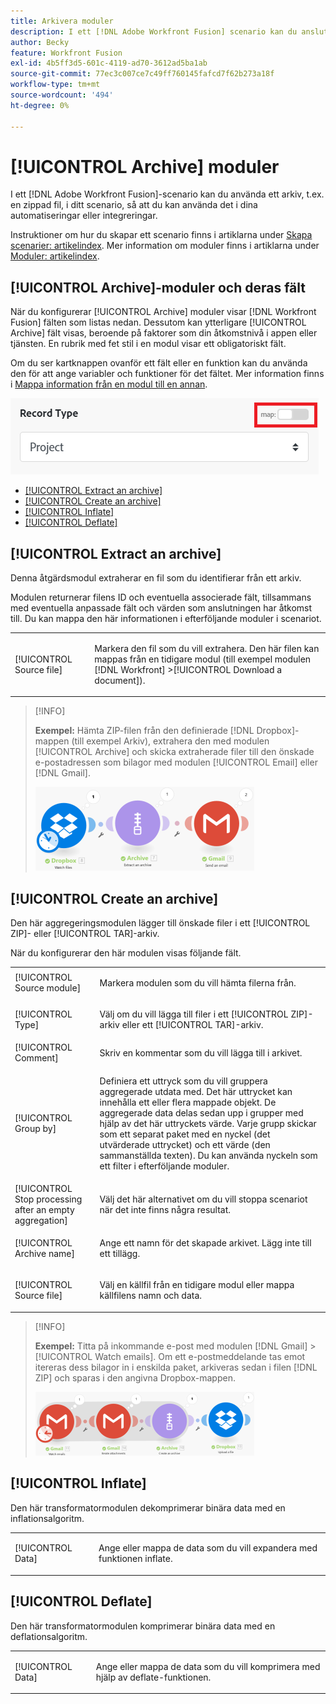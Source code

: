 ```yaml
---
title: Arkivera moduler
description: I ett [!DNL Adobe Workfront Fusion] scenario kan du ansluta ett arkiv, till exempel en zippad fil, till flera tredjepartsprogram och -tjänster. Du kan till exempel konfigurera ett scenario som
author: Becky
feature: Workfront Fusion
exl-id: 4b5ff3d5-601c-4119-ad70-3612ad5ba1ab
source-git-commit: 77ec3c007ce7c49ff760145fafcd7f62b273a18f
workflow-type: tm+mt
source-wordcount: '494'
ht-degree: 0%

---
```


# [!UICONTROL Archive] moduler

I ett [!DNL Adobe Workfront Fusion]-scenario kan du använda ett arkiv, t.ex. en zippad fil, i ditt scenario, så att du kan använda det i dina automatiseringar eller integreringar.

Instruktioner om hur du skapar ett scenario finns i artiklarna under [Skapa scenarier: artikelindex](/help/workfront-fusion/create-scenarios/create-scenarios-toc.md). Mer information om moduler finns i artiklarna under [Moduler: artikelindex](/help/workfront-fusion/references/modules/modules-toc.md).

## [!UICONTROL Archive]-moduler och deras fält

När du konfigurerar [!UICONTROL Archive] moduler visar [!DNL Workfront Fusion] fälten som listas nedan. Dessutom kan ytterligare [!UICONTROL Archive] fält visas, beroende på faktorer som din åtkomstnivå i appen eller tjänsten. En rubrik med fet stil i en modul visar ett obligatoriskt fält.

Om du ser kartknappen ovanför ett fält eller en funktion kan du använda den för att ange variabler och funktioner för det fältet. Mer information finns i [Mappa information från en modul till en annan](/help/workfront-fusion/create-scenarios/map-data/map-data-from-one-to-another.md).

![Växla karta](/help/workfront-fusion/references/apps-and-modules/assets/map-toggle-350x74.png)

* [[!UICONTROL Extract an archive]](#extract-an-archive)
* [[!UICONTROL Create an archive]](#create-an-archive)
* [[!UICONTROL Inflate]](#inflate)
* [[!UICONTROL Deflate]](#deflate)

## [!UICONTROL Extract an archive]

Denna åtgärdsmodul extraherar en fil som du identifierar från ett arkiv.

Modulen returnerar filens ID och eventuella associerade fält, tillsammans med eventuella anpassade fält och värden som anslutningen har åtkomst till. Du kan mappa den här informationen i efterföljande moduler i scenariot.

<table style="table-layout:auto">
 <col> 
 <col> 
 <tbody> 
  <tr> 
   <td>[!UICONTROL Source file]</td> 
   <td> <p> Markera den fil som du vill extrahera. Den här filen kan mappas från en tidigare modul (till exempel modulen [!DNL Workfront] &gt;[!UICONTROL Download a document]).</p>  </td> 
  </tr> 
 </tbody> 
</table>

>[!INFO]
>
>**Exempel:** Hämta ZIP-filen från den definierade [!DNL Dropbox]-mappen (till exempel Arkiv), extrahera den med modulen [!UICONTROL Archive] och skicka extraherade filer till den önskade e-postadressen som bilagor med modulen [!UICONTROL Email] eller [!DNL Gmail].
>
>![](/help/workfront-fusion/references/apps-and-modules/assets/example-dropbox-350x134.png)

## [!UICONTROL Create an archive]

Den här aggregeringsmodulen lägger till önskade filer i ett [!UICONTROL ZIP]- eller [!UICONTROL TAR]-arkiv.

När du konfigurerar den här modulen visas följande fält.

<table style="table-layout:auto"> 
 <col> 
 <col> 
 <tbody> 
  <tr> 
   <td>[!UICONTROL Source module]</td> 
   <td> <p> Markera modulen som du vill hämta filerna från.</p> </td> 
  </tr> 
  <tr> 
   <td>[!UICONTROL Type] </td> 
   <td> <p>Välj om du vill lägga till filer i ett [!UICONTROL ZIP]-arkiv eller ett [!UICONTROL TAR]-arkiv.</p> </td> 
  </tr> 
  <tr> 
   <td>[!UICONTROL Comment]</td> 
   <td>Skriv en kommentar som du vill lägga till i arkivet.</td> 
  </tr> 
  <tr> 
   <td>[!UICONTROL Group by]</td> 
   <td> <p>Definiera ett uttryck som du vill gruppera aggregerade utdata med. Det här uttrycket kan innehålla ett eller flera mappade objekt. De aggregerade data delas sedan upp i grupper med hjälp av det här uttryckets värde. Varje grupp skickar som ett separat paket med en nyckel (det utvärderade uttrycket) och ett värde (den sammanställda texten). Du kan använda nyckeln som ett filter i efterföljande moduler.</p> </td> 
  </tr> 
  <tr> 
   <td>[!UICONTROL Stop processing after an empty aggregation]</td> 
   <td>Välj det här alternativet om du vill stoppa scenariot när det inte finns några resultat.</td> 
  </tr> 
  <tr> 
   <td>[!UICONTROL Archive name]</td> 
   <td> <p> Ange ett namn för det skapade arkivet. Lägg inte till ett tillägg.</p> </td> 
  </tr> 
  <tr> 
   <td>[!UICONTROL Source file]</td> 
   <td> <p>Välj en källfil från en tidigare modul eller mappa källfilens namn och data.</p> </td> 
  </tr> 
 </tbody> 
</table>

>[!INFO]
>
>**Exempel:** Titta på inkommande e-post med modulen [!DNL Gmail] >[!UICONTROL Watch emails]. Om ett e-postmeddelande tas emot itereras dess bilagor in i enskilda paket, arkiveras sedan i filen [!DNL ZIP] och sparas i den angivna Dropbox-mappen.
>
>![](/help/workfront-fusion/references/apps-and-modules/assets/example-gmail-350x102.png)

## [!UICONTROL Inflate]

Den här transformatormodulen dekomprimerar binära data med en inflationsalgoritm.

<table style="table-layout:auto">
 <col> 
 <col> 
 <tbody> 
  <tr> 
   <td>[!UICONTROL Data] </td> 
   <td> <p>Ange eller mappa de data som du vill expandera med funktionen inflate.</p> </td> 
  </tr> 
 </tbody> 
</table>

## [!UICONTROL Deflate]

Den här transformatormodulen komprimerar binära data med en deflationsalgoritm.

<table style="table-layout:auto">
 <col> 
 <col> 
 <tbody> 
  <tr> 
   <td>[!UICONTROL Data] </td> 
   <td> <p>Ange eller mappa de data som du vill komprimera med hjälp av deflate-funktionen.</p> </td> 
  </tr> 
 </tbody> 
</table>
